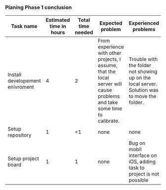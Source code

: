 ### Planing Phase 1 conclusion

|Task name|Estimated time in hours|Total time needed|Expected problem|Experienced problems|
|-----|----|----|-----|-----|
|Install developement enivroment|4|2|From experience with other projects, I assume, that the local server will cause problems and take some time to calibrate.|Trouble with the folder not showing up on the local server. Solution was to move the folder.|
|Setup repository|1      | <1|none |none|
|Setup project board| 1|1|none|Bug on mobil interface on iOS, adding task to project is not possible|
